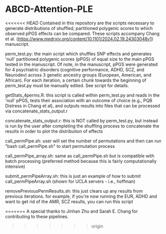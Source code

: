 # ABCD-Attention-PLE

<<<<<<< HEAD
Contained in this repository are the scripts necessary to generate 
distributions of shuffled, partitioned polygenic scores to which observed 
pPGS effects can be compared. These scripts accompany Chang et al. 
(https://www.medrxiv.org/content/10.1101/2024.02.19.24303048v1) 
manuscript.

perm_test.py: the main script which shuffles SNP effects and generates 
'null' partitioned polygenic scores (pPGS) of equal size to the main pPGS 
tested in the manuscript. Of note, in the manuscript, pPGS were generated 
for 4 psychiatric disorders (cognitive performance, ADHD, SCZ, and 
Neurodev) across 3 genetic ancestry groups (European, American, and 
African). For each iteration, a certain chunk towards the beginning of 
perm_test.py must be manually edited. See script for details.

getStats_4perms.R: this script is called within perm_test.py and reads 
in 
the 'null' pPGS, tests their association with an outcome of choice (e.g., 
PQB Distress in Chang et al), and outputs results into files that can be 
processed via concatenate_stats_output.r

concatenate_stats_output.r: this is NOT called by perm_test.py, but 
instead is run by the user after completing the shuffling process to 
concatenate the results in order to plot the distribution of effects

call_permPipe.sh: user will set the number of permutations and then can 
run "bash call_permPipe.sh" to start permutation process

call_permPipe_array.sh: same as call_permPipe.sh but is compatible with 
batch processing (preferred method because this is fairly computationally 
intensive)

submit_permPipeArray.sh: this is just an example of how to submit 
call_permPipeArray.sh (shown for UCLA servers - i.e., hoffman)

removePreviousPermResults.sh: this just clears up any results from 
previous iterations. for example, if you're now running the EUR, ADHD and 
want to get rid of the AMR, SCZ results, you can run this script


=======
A special thanks to Jinhan Zhu and Sarah E. Chang for contributing to these pipelines.
>>>>>>> origin
